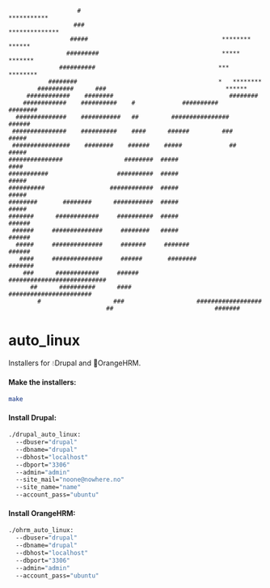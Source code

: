                        #                                             ***********
                      ###                                        **************
                     #####                                     ******** ******
                    #########                                  *****  *******
                  ##########                                  ***   ********
               ########                                       *   ********
            ##########      ###                                 ******
         ############    ########                                ########
        ############    ##########    #             ##########       ########
      ##############    ###########   ##         ################        ######
     ###############    ##########    ####      ######         ###          #####
     ################    ########    ######    #####             ##          #####
    ###############                 ########  #####                           ####
    ###########                   ##########  #####                           #####
    ##########                  ############  #####                           #####
    ########       ########      ###########  #####                           #####
    #######      ############     ##########  #####                          ######
     ######     ##############     ########   #####                          ######
      #####     ##############     #######     #######                      ######
       ####     ##############     ######       ########                  #######
        ###      ############     ######           ###########################
          ##      ##########      ####               #######################
            #                    ###                    ##################
                               ##                            #######
# auto_linux

Installers for 💧Drupal and 🍊OrangeHRM.

#### Make the installers:
``` bash
make
```

#### Install Drupal:
``` bash
./drupal_auto_linux:
  --dbuser="drupal"
  --dbname="drupal"
  --dbhost="localhost"
  --dbport="3306"
  --admin="admin"
  --site_mail="noone@nowhere.no"
  --site_name="name"
  --account_pass="ubuntu"
```

#### Install OrangeHRM:
``` bash
./ohrm_auto_linux:
  --dbuser="drupal"
  --dbname="drupal"
  --dbhost="localhost"
  --dbport="3306"
  --admin="admin"
  --account_pass="ubuntu"
```
